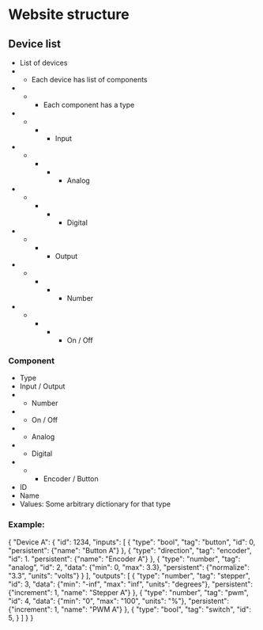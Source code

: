 # Website structure

## Device list
- List of devices
- - Each device has list of components
- - - Each component has a type
- - - - Input
- - - - - Analog
- - - - - Digital
- - - - Output 
- - - - - Number
- - - - - On / Off

### Component
- Type
- Input / Output
- - Number
- - On / Off
- - Analog
- - Digital
- - - Encoder / Button
- ID
- Name
- Values: Some arbitrary dictionary for that type

### Example:
{
    "Device A": {
        "id": 1234,
        "inputs": [
            {
                "type": "bool",
                "tag": "button",
                "id": 0,
                "persistent": {"name": "Button A"}
            },
            {
                "type": "direction",
                "tag": "encoder",
                "id": 1.
                "persistent": {"name": "Encoder A"}
            },
            {
                "type": "number",
                "tag": "analog",
                "id": 2,
                "data": {"min": 0, "max": 3.3},
                "persistent": {"normalize": "3.3", "units": "volts"}
            }
        ],
        "outputs": [
            {
                "type": "number",
                "tag": "stepper",
                "id": 3,
                "data": {"min": "-inf", "max": "inf", "units": "degrees"},
                "persistent": {"increment": 1, "name": "Stepper A"}
            },
            {
                "type": "number",
                "tag": "pwm",
                "id": 4,
                "data": {"min": "0", "max": "100", "units": "%"},
                "persistent": {"increment": 1, "name": "PWM A"}
            },
            {
                "type": "bool",
                "tag": "switch",
                "id": 5,
            }
        ]
    }
}